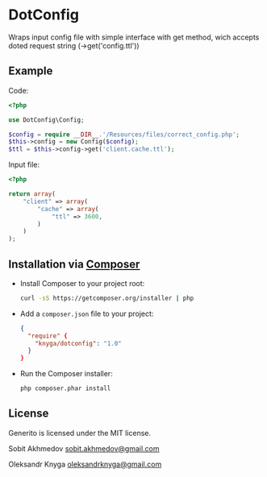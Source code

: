 DotConfig
========================
Wraps input config file with simple interface with get method, wich accepts doted request string (->get('config.ttl'))


Example
-----------

Code:

```php
<?php

use DotConfig\Config;

$config = require __DIR__.'/Resources/files/correct_config.php';
$this->config = new Config($config);
$ttl = $this->config->get('client.cache.ttl');
```

Input file:

```php
<?php

return array(
    "client" => array(
        "cache" => array(
            "ttl" => 3600,
        )
    )
);
```


Installation via [Composer](http://getcomposer.org/)
------------

 * Install Composer to your project root:
    ```bash
    curl -sS https://getcomposer.org/installer | php
    ```

 * Add a `composer.json` file to your project:
    ```json
    {
      "require" {
        "knyga/dotconfig": "1.0"
      }
    }
    ```

 * Run the Composer installer:
    ```bash
    php composer.phar install
    ```

License
-------

Generito is licensed under the MIT license.

Sobit Akhmedov <sobit.akhmedov@gmail.com>

Oleksandr Knyga <oleksandrknyga@gmail.com>
